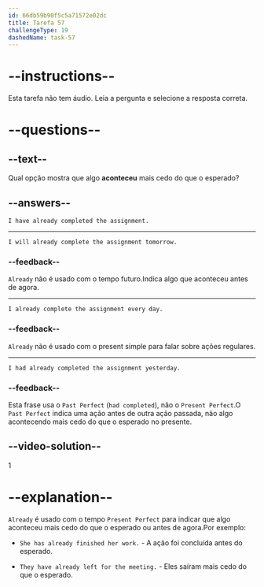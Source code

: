 ```yaml
---
id: 66db59b90f5c5a71572e02dc
title: Tarefa 57
challengeType: 19
dashedName: task-57
---
```


# --instructions--

Esta tarefa não tem áudio. Leia a pergunta e selecione a resposta correta.

# --questions--

## --text--

Qual opção mostra que algo **aconteceu** mais cedo do que o esperado?

## --answers--

`I have already completed the assignment.`

---

`I will already complete the assignment tomorrow.`

### --feedback--

`Already` não é usado com o tempo futuro.Indica algo que aconteceu antes de agora.

---

`I already complete the assignment every day.`

### --feedback--

`Already` não é usado com o present simple para falar sobre ações regulares.

---

`I had already completed the assignment yesterday.`

### --feedback--

Esta frase usa o `Past Perfect` (`had completed`), não o `Present Perfect`.O `Past Perfect` indica uma ação antes de outra ação passada, não algo acontecendo mais cedo do que o esperado no presente.

## --video-solution--

1

# --explanation--

`Already` é usado com o tempo `Present Perfect` para indicar que algo aconteceu mais cedo do que o esperado ou antes de agora.Por exemplo:

- `She has already finished her work.` - A ação foi concluída antes do esperado.

- `They have already left for the meeting.` - Eles saíram mais cedo do que o esperado.

